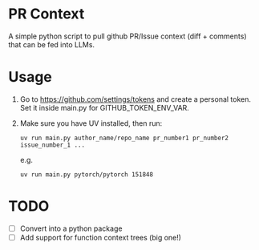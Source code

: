 # PR Context

A simple python script to pull github PR/Issue context (diff + comments) that can be fed into LLMs.

# Usage

1. Go to https://github.com/settings/tokens and create a personal token. Set it inside main.py for GITHUB_TOKEN_ENV_VAR.

2. Make sure you have UV installed, then run:
   ```
   uv run main.py author_name/repo_name pr_number1 pr_number2 issue_number_1 ...
   ```

   e.g.
   ```
   uv run main.py pytorch/pytorch 151848
   ```

# TODO
- [ ] Convert into a python package
- [ ] Add support for function context trees (big one!)
